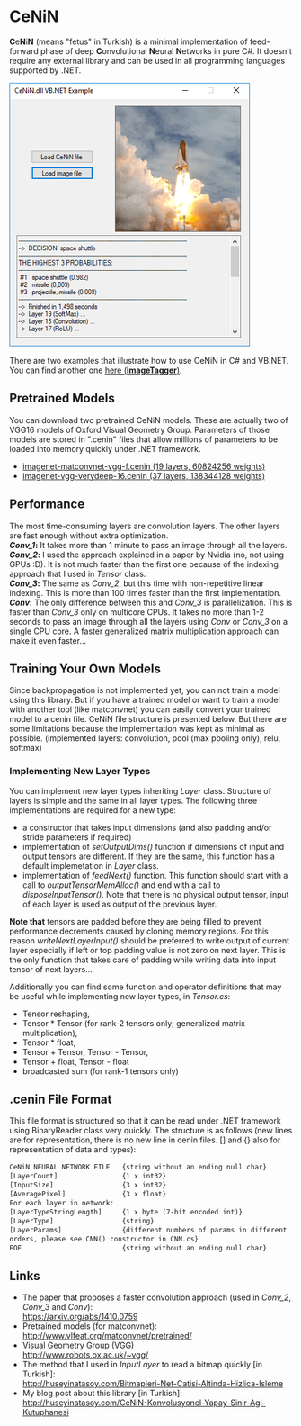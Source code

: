 # CeNiN
**C**e**N**i**N** (means "fetus" in Turkish) is a minimal implementation of feed-forward phase of deep **C**onvolutional **N**eural **N**etworks in pure C#. It doesn't require any external library and can be used in all programming languages supported by .NET.

![CeNiN screenshot](screenshot.png)

There are two examples that illustrate how to use CeNiN in C# and VB.NET. You can find another one [here (**ImageTagger**)](https://www.codeproject.com/Articles/1360649/Image-Tagger-A-Convolutional-Neural-Network-Based).

## Pretrained Models
You can download two pretrained CeNiN models. These are actually two of VGG16 models of Oxford Visual Geometry Group. Parameters of those models are stored in ".cenin" files that allow millions of parameters to be loaded into memory quickly under .NET framework.  
- [imagenet-matconvnet-vgg-f.cenin (19 layers, 60824256  weights)](https://drive.google.com/file/d/12Z0zkcLFMAvReBYomj1thrU-Aj1EJYKZ/view?usp=sharing
)
- [imagenet-vgg-verydeep-16.cenin (37 layers, 138344128 weights)](https://drive.google.com/file/d/1t3Z3v1D625fByha19avQpNEiJm1AI-fD/view?usp=sharing)

## Performance
The most time-consuming layers are convolution layers. The other layers are fast enough without extra optimization.  
***Conv_1*:** It takes more than 1 minute to pass an image through all the layers.  
***Conv_2*:** I used the approach explained in a paper by Nvidia (no, not using GPUs :D). It is not much faster than the first one because of the indexing approach that I used in *Tensor* class.  
***Conv_3*:** The same as *Conv_2*, but this time with non-repetitive linear indexing. This is more than 100 times faster than the first implementation.  
***Conv*:** The only difference between this and *Conv_3* is parallelization. This is faster than *Conv_3* only on multicore CPUs. It takes no more than 1-2 seconds to pass an image through all the layers using *Conv* or *Conv_3* on a single CPU core. A faster generalized matrix multiplication approach can make it even faster...

## Training Your Own Models
Since backpropagation is not implemented yet, you can not train a model using this library. But if you have a trained model or want to train a model with another tool (like matconvnet) you can easily convert your trained model to a cenin file. CeNiN file structure is presented below. But there are some limitations because the implementation was kept as minimal as possible. (implemented layers: convolution, pool (max pooling only), relu, softmax)

### Implementing New Layer Types
You can implement new layer types inheriting *Layer* class. Structure of layers is simple and the same in all layer types. The following three implementations are required for a new type:
- a constructor that takes input dimensions (and also padding and/or stride parameters if required)
- implementation of *setOutputDims()* function if dimensions of input and output tensors are different. If they are the same, this function has a default implemetation in *Layer* class.
- implementation of *feedNext()* function. This function should start with a call to  *outputTensorMemAlloc()* and end with a call to *disposeInputTensor()*. Note that there is no physical output tensor, input of each layer is used as output of the previous layer.
 
**Note that** tensors are padded before they are being filled to prevent performance decrements caused by cloning memory regions. For this reason *writeNextLayerInput()* should be preferred to write output of current layer especially if left or top padding value is not zero on next layer. This is the only function that takes care of padding while writing data into input tensor of next layers...

Additionally you can find some function and operator definitions that may be useful while implementing new layer types, in *Tensor.cs*:
- Tensor reshaping,
- Tensor * Tensor (for rank-2 tensors only; generalized matrix multiplication),
- Tensor * float,
- Tensor + Tensor, Tensor - Tensor,
- Tensor + float, Tensor - float
- broadcasted sum (for rank-1 tensors only)

## .cenin File Format
This file format is structured so that it can be read under .NET framework using BinaryReader class very quickly. The structure is as follows (new lines are for representation, there is no new line in cenin files. [] and {} also for representation of data and types):  
```
CeNiN NEURAL NETWORK FILE   {string without an ending null char}
[LayerCount]                {1 x int32}
[InputSize]                 {3 x int32}
[AveragePixel]              {3 x float}
For each layer in network:
[LayerTypeStringLength]     {1 x byte (7-bit encoded int)}
[LayerType]                 {string}
[LayerParams]               {different numbers of params in different orders, please see CNN() constructor in CNN.cs}
EOF                         {string without an ending null char}
```

## Links
- The paper that proposes a faster convolution approach (used in *Conv_2*, *Conv_3* and *Conv*):  
https://arxiv.org/abs/1410.0759
- Pretrained models (for matconvnet):  
http://www.vlfeat.org/matconvnet/pretrained/
- Visual Geometry Group (VGG)  
http://www.robots.ox.ac.uk/~vgg/
- The method that I used in *InputLayer* to read a bitmap quickly [in Turkish]:  
http://huseyinatasoy.com/Bitmapleri-Net-Catisi-Altinda-Hizlica-Isleme
- My blog post about this library [in Turkish]:  
http://huseyinatasoy.com/CeNiN-Konvolusyonel-Yapay-Sinir-Agi-Kutuphanesi
